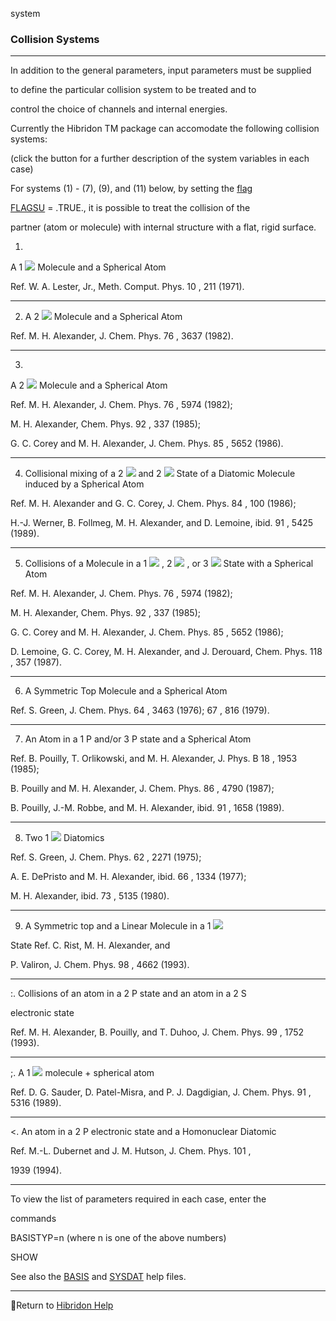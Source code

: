 system


###   Collision Systems


------------------------------


In addition to the general parameters, input parameters must be supplied

to define the particular collision system to be treated and to

control the choice of channels and internal energies.

Currently the Hibridon  TM   package can accomodate the following collision systems:

(click the button for a further description of the system variables in each case)


For systems (1) - (7), (9), and (11) below, by setting the  [flag](flags.html)

[FLAGSU](flagsu.html)   = .TRUE., it is possible to treat the collision of the

partner (atom or molecule) with internal structure with a flat, rigid surface.


[](ba1sg.html) [](rightarrow.gif)

1.

A  1  ![](sigma12.gif)  Molecule and a Spherical Atom


Ref.  W. A. Lester, Jr., Meth. Comput. Phys.  10 , 211 (1971).


------------------------------


[](ba2sg.html) [](rightarrow.gif)

2. A  2  ![](sigma12.gif)  Molecule and a Spherical Atom


Ref.  M. H. Alexander, J. Chem. Phys.  76 , 3637 (1982).


------------------------------


[](ba2pi.html) [](rightarrow.gif)

3.

A  2  ![](pismall.gif)  Molecule and a Spherical Atom


Ref.  M. H. Alexander, J. Chem. Phys.  76 , 5974 (1982);

M. H. Alexander, Chem. Phys.  92 , 337 (1985);

G. C. Corey and M. H. Alexander, J. Chem. Phys.  85 , 5652 (1986).


------------------------------


[](basgpi.html) [](rightarrow.gif)

4. Collisional mixing of a  2  ![](pismall.gif)  and  2  ![](sigma12.gif)  State of a Diatomic Molecule induced by a Spherical Atom


Ref.  M. H. Alexander and G. C. Corey, J. Chem. Phys.  84 , 100 (1986);

H.-J. Werner, B. Follmeg, M. H. Alexander, and D. Lemoine,  ibid.   91 , 5425 (1989).


------------------------------


[](bapi.html) [](rightarrow.gif)

5. Collisions of a Molecule in a  1  ![](pismall.gif) ,  2  ![](pismall.gif) , or  3  ![](pismall.gif)  State with a Spherical Atom


Ref.  M. H. Alexander, J. Chem. Phys.  76 , 5974 (1982);

M. H. Alexander, Chem. Phys.  92 , 337 (1985);

G. C. Corey and M. H. Alexander, J. Chem. Phys.  85 , 5652 (1986);

D. Lemoine, G. C. Corey, M. H. Alexander, and J. Derouard, Chem. Phys.  118 , 357 (1987).


------------------------------


[](bastp.html) [](rightarrow.gif)

6. A Symmetric Top Molecule and a Spherical Atom


Ref.  S. Green, J. Chem. Phys.  64 , 3463 (1976);  67 , 816 (1979).


------------------------------


[](ba13p.html) [](rightarrow.gif)


7. An Atom in a  1  P  and/or  3  P  state and a Spherical Atom


Ref.  B. Pouilly, T. Orlikowski, and M. H. Alexander, J. Phys. B  18 , 1953 (1985);

B. Pouilly and M. H. Alexander, J. Chem. Phys.  86 , 4790 (1987);

B. Pouilly, J.-M. Robbe, and M. H. Alexander,  ibid.   91 , 1658 (1989).


------------------------------


[](ba2mol.html) [](rightarrow.gif)

8. Two  1  ![](sigma12.gif)  Diatomics


Ref.  S. Green, J. Chem. Phys.  62 , 2271 (1975);

A. E. DePristo and M. H. Alexander,   ibid.   66 , 1334 (1977);

M. H. Alexander,   ibid.   73 , 5135 (1980).


------------------------------


[](bastp.html) [](rightarrow.gif)

9. A Symmetric top and a Linear Molecule in  a  1  ![](sigma12.gif)

State
Ref.  C. Rist, M. H. Alexander, and

P. Valiron, J. Chem. Phys.  98 , 4662 (1993).


------------------------------


[](ba22p.html) [](rightarrow.gif)

:. Collisions of an atom in a  2  P  state and an atom in a  2  S

electronic state


Ref.  M. H. Alexander, B. Pouilly, and T. Duhoo, J. Chem. Phys.  99 , 1752 (1993).


------------------------------


[](ba1del.html) [](rightarrow.gif)

;. A  1  ![](deltasmall.gif)  molecule + spherical atom


Ref.  D. G. Sauder, D. Patel-Misra, and P. J. Dagdigian, J. Chem. Phys.  91 , 5316 (1989).


------------------------------


[](bah2p.html) [](rightarrow.gif)

<. An atom in a  2  P  electronic state and a Homonuclear Diatomic


Ref.  M.-L. Dubernet and J. M. Hutson, J. Chem. Phys.  101 ,

1939 (1994).


------------------------------


To view the list of parameters required in each case, enter the

commands


BASISTYP=n  (where  n  is one of the above numbers)


SHOW


See also the  [BASIS](basis.html)   and  [SYSDAT](sysdat.html)   help files.


------------------------------


[](hibhelp.html) [](up_arrow.gif)  Return to  [Hibridon Help](hibhelp.html)
